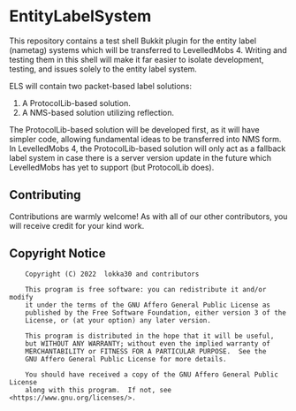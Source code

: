 # EntityLabelSystem

This repository contains a test shell Bukkit plugin for the entity label (nametag) systems which
will be transferred to LevelledMobs 4. Writing and testing them in this shell will make it far
easier to isolate development, testing, and issues solely to the entity label system.

ELS will contain two packet-based label solutions:

1. A ProtocolLib-based solution.
2. A NMS-based solution utilizing reflection.

The ProtocolLib-based solution will be developed first, as it will have simpler code, allowing
fundamental ideas to be transferred into NMS form. In LevelledMobs 4, the ProtocolLib-based
solution will only act as a fallback label system in case there is a server version update in
the future which LevelledMobs has yet to support (but ProtocolLib does).

## Contributing

Contributions are warmly welcome! As with all of our other contributors, you will receive credit
for your kind work.

## Copyright Notice

        Copyright (C) 2022  lokka30 and contributors

        This program is free software: you can redistribute it and/or modify
        it under the terms of the GNU Affero General Public License as
        published by the Free Software Foundation, either version 3 of the
        License, or (at your option) any later version.

        This program is distributed in the hope that it will be useful,
        but WITHOUT ANY WARRANTY; without even the implied warranty of
        MERCHANTABILITY or FITNESS FOR A PARTICULAR PURPOSE.  See the
        GNU Affero General Public License for more details.

        You should have received a copy of the GNU Affero General Public License
        along with this program.  If not, see <https://www.gnu.org/licenses/>.

